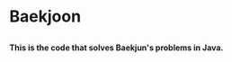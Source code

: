 # Baekjoon
## <coding study with Baekjoon>

#### This is the code that solves Baekjun's problems in Java.
